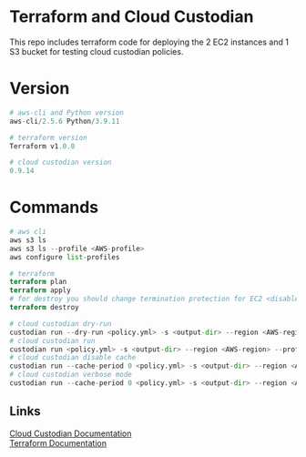 # Terraform and Cloud Custodian
This repo includes terraform code for deploying the 2 EC2 instances and 1 S3 bucket for testing cloud custodian policies. 

# Version
``` python
# aws-cli and Python version
aws-cli/2.5.6 Python/3.9.11

# terraform version
Terraform v1.0.0

# cloud custodian version
0.9.14
```

# Commands
```python
# aws cli
aws s3 ls 
aws s3 ls --profile <AWS-profile>
aws configure list-profiles
```
```terraform
# terraform
terraform plan
terraform apply
# for destroy you should change termination protection for EC2 <disable_api_termination = false>
terraform destroy
```
```python
# cloud custodian dry-run
custodian run --dry-run <policy.yml> -s <output-dir> --region <AWS-region> --profile <AWS-profile>
# cloud custodian run
custodian run <policy.yml> -s <output-dir> --region <AWS-region> --profile <AWS-profile>
# cloud custodian disable cache
custodian run --cache-period 0 <policy.yml> -s <output-dir> --region <AWS-region> --profile <AWS-profile>
# cloud custodian verbose mode
custodian run --cache-period 0 <policy.yml> -s <output-dir> --region <AWS-region> --profile <AWS-profile> --verbose
```
## Links
[Cloud Custodian Documentation](https://cloudcustodian.io/docs/)\
[Terraform Documentation](https://www.terraform.io/docs)

